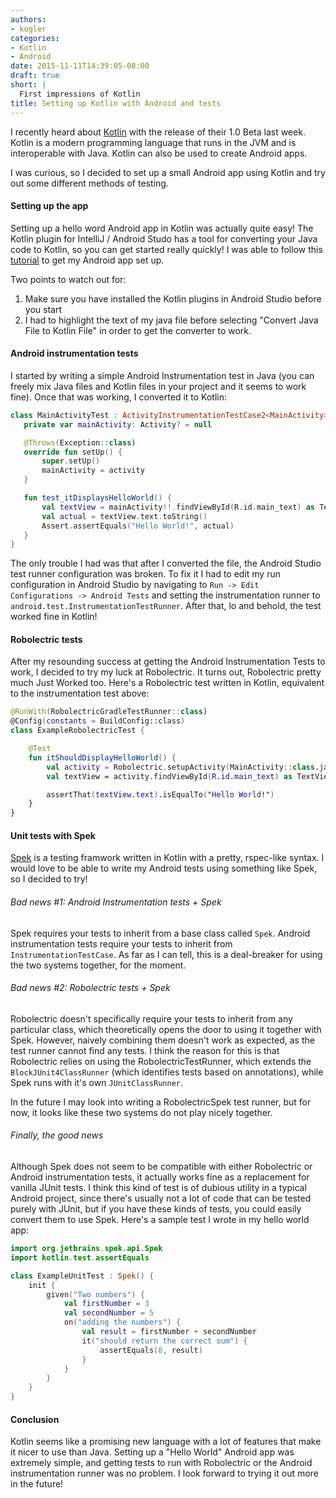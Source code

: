 ```yaml
---
authors:
- kogler
categories:
- Kotlin
- Android
date: 2015-11-11T14:39:05-08:00
draft: true
short: |
  First impressions of Kotlin
title: Setting up Kotlin with Android and tests
---
```


I recently heard about [Kotlin](https://kotlinlang.org/) with the release of their 1.0 Beta last week. Kotlin is a modern programming language that runs in the JVM and is interoperable with Java. Kotlin can also be used to create Android apps.  

I was curious, so I decided to set up a small Android app using Kotlin and try out some different methods of testing. 

#### Setting up the app
Setting up a hello word Android app in Kotlin was actually quite easy!  The Kotlin plugin for IntelliJ / Android Studo has a tool for converting your Java code to Kotlin, so you can get started really quickly! I was able to follow this [tutorial](https://kotlinlang.org/docs/tutorials/kotlin-android.html) to get my Android app set up.

Two points to watch out for:
 1. Make sure you have installed the Kotlin plugins in Android Studio before you start
 1. I had to highlight the text of my java file before selecting "Convert Java File to Kotlin File" in order to get the converter to work.

#### Android instrumentation tests
I started by writing a simple Android Instrumentation test in Java (you can freely mix Java files and Kotlin files in your project and it seems to work fine).  Once that was working, I converted it to Kotlin:

~~~kotlin
class MainActivityTest : ActivityInstrumentationTestCase2<MainActivity>(MainActivity::class.java) {
   private var mainActivity: Activity? = null

   @Throws(Exception::class)
   override fun setUp() {
       super.setUp()
       mainActivity = activity
   }

   fun test_itDisplaysHelloWorld() {
       val textView = mainActivity!!.findViewById(R.id.main_text) as TextView
       val actual = textView.text.toString()
       Assert.assertEquals("Hello World!", actual)
   }
}
~~~

The only trouble I had was that after I converted the file, the Android Studio test runner configuration was broken.  To fix it I had to edit my run configuration in Android Studio by navigating to `Run -> Edit Configurations -> Android Tests` and setting the instrumentation runner to `android.test.InstrumentationTestRunner`.  After that, lo and behold, the test worked fine in Kotlin! 

#### Robolectric tests
After my resounding success at getting the Android Instrumentation Tests to work, I decided to try my luck at Robolectric.  It turns out, Robolectric pretty much Just Worked too.  Here's a Robolectric test written in Kotlin, equivalent to the instrumentation test above:

~~~kotlin
@RunWith(RobolectricGradleTestRunner::class)
@Config(constants = BuildConfig::class)
class ExampleRobolectricTest {

    @Test
    fun itShouldDisplayHelloWorld() {
        val activity = Robolectric.setupActivity(MainActivity::class.java)
        val textView = activity.findViewById(R.id.main_text) as TextView

        assertThat(textView.text).isEqualTo("Hello World!")
    }
}
~~~

#### Unit tests with Spek
[Spek](https://jetbrains.github.io/spek/) is a testing framwork written in Kotlin with a pretty, rspec-like syntax. I would love to be able to write my Android tests using something like Spek, so I decided to try!
###### Bad news #1: Android Instrumentation tests + Spek
Spek requires your tests to inherit from a base class called `Spek`.  Android instrumentation tests require your tests to inherit from `InstrumentationTestCase`.  As far as I can tell, this is a deal-breaker for using the two systems together, for the moment.

###### Bad news #2: Robolectric tests + Spek
Robolectric doesn't specifically require your tests to inherit from any particular class, which theoretically opens the door to using it together with Spek.  However, naively combining them doesn't work as expected, as the test runner cannot find any tests.  I think the reason for this is that Robolectric relies on using the RobolectricTestRunner, which extends the `BlockJUnit4ClassRunner` (which identifies tests based on annotations), while Spek runs with it's own `JUnitClassRunner`.

In the future I may look into writing a RobolectricSpek test runner, but for now, it looks like these two systems do not play nicely together.

###### Finally, the good news
Although Spek does not seem to be compatible with either Robolectric or Android instrumentation tests, it actually works fine as a replacement for vanilla JUnit tests.  I think this kind of test is of dubious utility in a typical Android project, since there's usually not a lot of code that can be tested purely with JUnit, but if you have these kinds of tests, you could easily convert them to use Spek.  Here's a sample test I wrote in my hello world app: 
~~~kotlin
import org.jetbrains.spek.api.Spek
import kotlin.test.assertEquals

class ExampleUnitTest : Spek() {
    init {
        given("Two numbers") {
            val firstNumber = 3
            val secondNumber = 5
            on("adding the numbers") {
                val result = firstNumber + secondNumber
                it("should return the correct sum") {
                    assertEquals(8, result)
                }
            }
        }
    }
}
~~~

#### Conclusion
Kotlin seems like a promising new language with a lot of features that make it nicer to use than Java.  Setting up a "Hello World" Android app was extremely simple, and getting tests to run with Robolectric or the Android instrumentation runner was no problem.  I look forward to trying it out more in the future!
